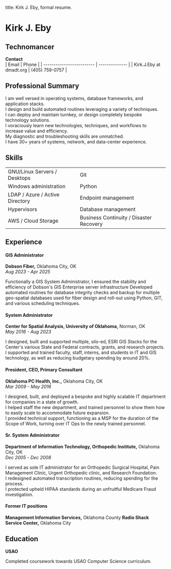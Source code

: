 title: Kirk J. Eby, formal resume.

# Kirk J. Eby  
## Technomancer  

**Contact**   
| Email                     | Phone          |
| ------------------------- | -------------- |
| Kirk.J.Eby at dmadt.org   | (405) 759-0757 |

##                                      Professional Summary

I am well versed in operating systems, database frameworks, and application stacks.  
I design and build automated routines leveraging a variety of techniques.  
I can deploy and maintain turnkey, or design completely bespoke technology solutions.  
I voraciously learn new technologies, techniques, and workflows to increase value and efficiency.  
My diagnostic and troubleshooting skills are unmatched.  
I have 30+ years of systems, network, and data-center experience.  

##                                   Skills

|                                 |                                         |
|---------------------------------|-----------------------------------------|
| GNU/Linux Servers / Desktops    | Git                                     |
| Windows administration          | Python                                  |
| LDAP / Azure / Active Directory | Endpoint management                     |
| Hypervisors                     | Database management                     |
| AWS / Cloud Storage             | Business Continuity / Disaster Recovery |


##                                      Experience

#### GIS Administrator  
**Dobson Fiber,** Oklahoma City, OK  
*Aug 2023 - Apr 2025*  

Functionally a GIS System Administrator, I ensured the stability and efficiency of Dobson's GIS Enterprise server infrastructure
Developed automated routines for database integrity checks and backup for multiple geo-spatial databases used for fiber design and roll-out using Python, GIT, and various scheduling techniques.  

#### System Administrator  
**Center for Spatial Analysis, University of Oklahoma,** Norman, OK  
*May 2016 - Aug 2023*  

I designed, built and supported multiple, silo-ed, ESRI GIS Stacks for the Center's various State and Federal contracts, grants, and research projects.  
I supported and trained faculty, staff, interns, and students in IT and GIS technology, as well as reducing budgetary spending by around 20%.  

#### President, CEO, Primary Consultant  
**Oklahoma PC Health, Inc.,** Oklahoma City, OK   
*Mar 2009 - May 2016*  

I designed, built, and deployed a bespoke and highly scalable IT department for companies in a state of growth.  
I helped staff the new department, and trained personnel to show them how to easily scale to accommodate future expansion.    
I provided technical support, functioning as a MSP for the duration of the Scope of Work, turning over IT Ops to the newly trained personnel.  

#### Sr. System Administrator
**Department of Information Technology, Orthopedic Institute,** Oklahoma City, OK  
*Dec 2005 - Dec 2008*  

I served as sole IT administrator for an Orthopedic Surgical Hospital, Pain Management Clinic, Urgent Orthopedic clinic, and Research Foundation.  
I redesigned automated transcription routines, reducing spending for the process.  
I protected upheld HIPAA standards during an unfruitful Medicare Fraud investigation.  

#### Former IT positions

**Management Information Services,** Oklahoma County
**Radio Shack Service Center,** Oklahoma City  

##                                   Education

**USAO**

Completed coursework towards USAO Computer Science curriculum.  


